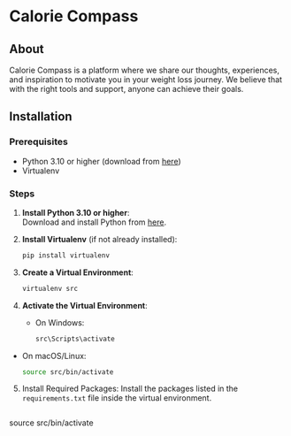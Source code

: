 # Calorie Compass

## About
Calorie Compass is a platform where we share our thoughts, experiences, and inspiration to motivate you in your weight loss journey. We believe that with the right tools and support, anyone can achieve their goals.

## Installation

### Prerequisites
- Python 3.10 or higher (download from [here](https://www.python.org/downloads/))
- Virtualenv

### Steps
1. **Install Python 3.10 or higher**:  
   Download and install Python from [here](https://www.python.org/downloads/).

2. **Install Virtualenv** (if not already installed):  
   ```sh
   pip install virtualenv

3. **Create a Virtual Environment**:
   ```sh
   virtualenv src

4. **Activate the Virtual Environment**:
    - On Windows:
        ```sh
        src\Scripts\activate
- On macOS/Linux:
  ```sh
  source src/bin/activate

5. Install Required Packages:
Install the packages listed in the `requirements.txt` file inside the virtual environment.
   ```sh
  source src/bin/activate
